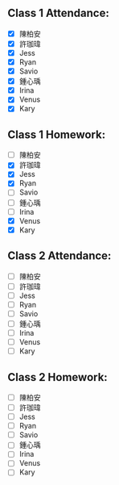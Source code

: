 ## Class 1 Attendance:
- [x] 陳柏安
- [x] 許珈瑋
- [x] Jess
- [x] Ryan
- [x] Savio
- [x] 鍾心瑀
- [x] Irina
- [x] Venus
- [x] Kary

## Class 1 Homework:
- [ ] 陳柏安
- [x] 許珈瑋
- [x] Jess
- [x] Ryan
- [ ] Savio
- [ ] 鍾心瑀
- [ ] Irina
- [x] Venus
- [x] Kary

## Class 2 Attendance:
- [ ] 陳柏安
- [ ] 許珈瑋
- [ ] Jess
- [ ] Ryan
- [ ] Savio
- [ ] 鍾心瑀
- [ ] Irina
- [ ] Venus
- [ ] Kary

## Class 2 Homework:
- [ ] 陳柏安
- [ ] 許珈瑋
- [ ] Jess
- [ ] Ryan
- [ ] Savio
- [ ] 鍾心瑀
- [ ] Irina
- [ ] Venus
- [ ] Kary
